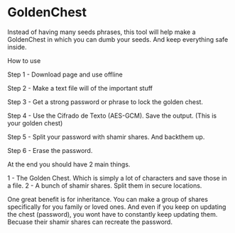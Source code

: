# GoldenChest
Instead of having many  seeds phrases, this tool will help make a GoldenChest in which you can dumb your seeds. And keep everything safe inside.

How to use

Step 1 - Download page and use offline

Step 2 - Make a text file will of the important stuff

Step 3 - Get a strong password or phrase to lock the golden chest.

Step 4 - Use the Cifrado de Texto (AES-GCM). Save the output. (This is your golden chest)

Step 5 - Split your password with shamir shares. And backthem up. 

Step 6 - Erase the password.

At the end you should have 2 main things.

1 - The Golden Chest. Which is simply a lot of characters and save those in a file.
2 - A bunch of shamir shares. Split them in secure locations.

One great benefit is for inheritance. You can make a group of shares specifically for you family or loved ones.
And even if you keep on updating the chest (password), you wont have to constantly keep updating them. Becuase their shamir shares can recreate the password. 

